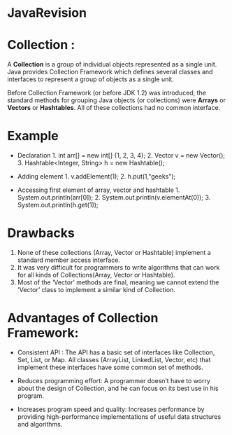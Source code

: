 # JavaRevision

# Collection :

A **Collection** is a group of individual objects represented as a single unit. Java provides Collection Framework which defines several classes and interfaces to represent a group of objects as a single unit.

Before Collection Framework (or before JDK 1.2) was introduced, the standard methods for grouping Java objects (or collections) were **Arrays** or **Vectors** or **Hashtables**. All of these collections had no common interface. 

# Example

- Declaration
        1. int arr[] = new int[] {1, 2, 3, 4}; 
        2. Vector<Integer> v = new Vector(); 
        3. Hashtable<Integer, String> h = new Hashtable(); 
        
- Adding element
        1. v.addElement(1); 
        2. h.put(1,"geeks");
        
- Accessing first element of array, vector and hashtable 
        1. System.out.println(arr[0]); 
        2. System.out.println(v.elementAt(0)); 
        3. System.out.println(h.get(1));          

# Drawbacks
1. None of these collections (Array, Vector or Hashtable) implement a standard member access interface.
2. It was very difficult for programmers to write algorithms that can work for all kinds of Collections(Array, Vector or Hashtable).
3. Most of the ‘Vector’ methods are final, meaning we cannot extend the ’Vector’ class to implement a similar kind of Collection.

# Advantages of Collection Framework:

 - Consistent API : The API has a basic set of interfaces like Collection, Set, List, or Map. All classes (ArrayList, LinkedList, Vector, etc) that implement these interfaces have some common set of methods.
 
 - Reduces programming effort: A programmer doesn’t have to worry about the design of Collection, and he can focus on its best use in his program.
 
 - Increases program speed and quality: Increases performance by providing high-performance implementations of useful data structures and algorithms.

